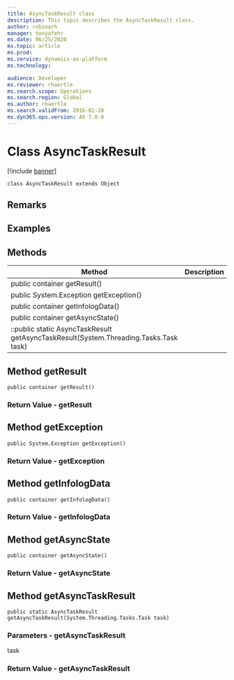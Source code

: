 ```yaml
---
title: AsyncTaskResult class
description: This topic describes the AsyncTaskResult class.
author: robinarh
manager: tonyafehr
ms.date: 06/25/2020
ms.topic: article
ms.prod: 
ms.service: dynamics-ax-platform
ms.technology: 

audience: Developer
ms.reviewer: rhaertle
ms.search.scope: Operations
ms.search.region: Global
ms.author: rhaertle
ms.search.validFrom: 2016-02-28
ms.dyn365.ops.version: AX 7.0.0
---
```


# Class AsyncTaskResult

[!include [banner](../includes/banner.md)]

```xpp
class AsyncTaskResult extends Object
```

## Remarks

## Examples

## Methods

| Method                                                                               | Description |
|--------------------------------------------------------------------------------------|-------------|
| public container getResult()                                                         |             |
| public System.Exception getException()                                               |             |
| public container getInfologData()                                                    |             |
| public container getAsyncState()                                                     |             |
| ::public static AsyncTaskResult getAsyncTaskResult(System.Threading.Tasks.Task task) |             |

## Method getResult

```xpp
public container getResult()
```

### Return Value - getResult

## Method getException

```xpp
public System.Exception getException()
```

### Return Value - getException

## Method getInfologData

```xpp
public container getInfologData()
```

### Return Value - getInfologData

## Method getAsyncState

```xpp
public container getAsyncState()
```

### Return Value - getAsyncState

## Method getAsyncTaskResult

```xpp
public static AsyncTaskResult getAsyncTaskResult(System.Threading.Tasks.Task task)
```

### Parameters - getAsyncTaskResult

task  

### Return Value - getAsyncTaskResult

